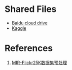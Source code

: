 # Shared Files

- [Baidu cloud drive](https://pan.baidu.com/s/19Zud5NQRKQRdcpGGJtpKjg)
- [Kaggle](https://www.kaggle.com/dataset/e593768f204b802f95db5af3f7258e64ad2fe696d2e6d09258eb03509292ece0)

# References

1. [MIR-Flickr25K数据集预处理](https://blog.csdn.net/HackerTom/article/details/98477506)